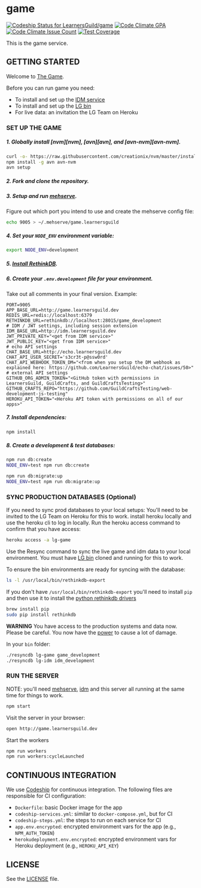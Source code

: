 # game

[ ![Codeship Status for LearnersGuild/game](https://codeship.com/projects/8ee1a1d0-17e4-0134-1d69-2a776fb5d411/status?branch=master)](https://codeship.com/projects/158610)
[![Code Climate GPA](https://codeclimate.com/repos/579a4ec2e7852e0064005f1b/badges/4817694087b17643b7b7/gpa.svg)](https://codeclimate.com/repos/579a4ec2e7852e0064005f1b/feed)
[![Code Climate Issue Count](https://codeclimate.com/repos/579a4ec2e7852e0064005f1b/badges/4817694087b17643b7b7/issue_count.svg)](https://codeclimate.com/repos/579a4ec2e7852e0064005f1b/feed)
[![Test Coverage](https://codeclimate.com/repos/579a4ec2e7852e0064005f1b/badges/4817694087b17643b7b7/coverage.svg)](https://codeclimate.com/repos/579a4ec2e7852e0064005f1b/coverage)

This is the game service.

## GETTING STARTED

Welcome to [The Game](http://i.giphy.com/MGU6B1h1jSfja.gif).

Before you can run game you need:
- To install and set up the [IDM service](https://github.com/LearnersGuild/idm)
- To install and set up the [LG bin](https://github.com/LearnersGuild/bin)
- For live data: an invitation the LG Team on Heroku

### SET UP THE GAME

##### 1. **Globally** install [nvm][nvm], [avn][avn], and [avn-nvm][avn-nvm].

```bash
curl -o- https://raw.githubusercontent.com/creationix/nvm/master/install.sh | bash
npm install -g avn avn-nvm
avn setup
```

##### 2. Fork and clone the repository.

##### 3. Setup and run [mehserve][mehserve].

Figure out which port you intend to use and create the mehserve config file:
```bash
echo 9005 > ~/.mehserve/game.learnersguild
```

##### 4. Set your `NODE_ENV` environment variable:

```bash
export NODE_ENV=development
```

##### 5. [Install RethinkDB][install-rethinkdb].

##### 6. Create your `.env.development` file for your environment.
Take out all comments in your final version.
Example:
```
PORT=9005
APP_BASE_URL=http://game.learnersguild.dev
REDIS_URL=redis://localhost:6379
RETHINKDB_URL=rethinkdb://localhost:28015/game_development
# IDM / JWT settings, including session extension
IDM_BASE_URL=http://idm.learnersguild.dev
JWT_PRIVATE_KEY="<get from IDM service>"
JWT_PUBLIC_KEY="<get from IDM service>"
# echo API settings
CHAT_BASE_URL=http://echo.learnersguild.dev
CHAT_API_USER_SECRET='s3cr3t-p@ssw0rd'
CHAT_API_WEBHOOK_TOKEN_DM="<from when you setup the DM webhook as explained here: https://github.com/LearnersGuild/echo-chat/issues/50>"
# external API settings
GITHUB_ORG_ADMIN_TOKEN="<GitHub token with permissions in LearnersGuild, GuildCrafts, and GuildCraftsTesting>"
GITHUB_CRAFTS_REPO="https://github.com/GuildCraftsTesting/web-development-js-testing"
HEROKU_API_TOKEN="<Heroku API token with permissions on all of our apps>"
```

##### 7. Install dependencies:

```bash
npm install
```

##### 8. Create a development & test databases:

```bash
npm run db:create
NODE_ENV=test npm run db:create
```

```bash
npm run db:migrate:up
NODE_ENV=test npm run db:migrate:up
```

### SYNC PRODUCTION DATABASES (Optional)

If you need to sync prod databases to your local setups: You'll need to be invited to the LG Team on Heroku for this to work. install heroku locally and use the heroku cli to log in locally. Run the heroku access command to confirm that you have access:

```bash
heroku access -a lg-game
```

Use the Resync command to sync the live game and idm data to your local environment. You must have [LG bin](https://github.com/LearnersGuild/bin) cloned and running for this to work.

To ensure the bin environments are ready for syncing with the database:
```bash
ls -l /usr/local/bin/rethinkdb-export
```

If you don't have `/usr/local/bin/rethinkdb-export` you'll need to install `pip` and then use it to install the [python rethinkdb drivers](https://www.rethinkdb.com/docs/install-drivers/python/)

```bash
brew install pip
sudo pip install rethinkdb
```

**WARNING** You have access to the production systems and data now. Please be careful. You now have the [power](http://i.giphy.com/3o7WTF0VXxhnqUvYY0.gif) to cause a lot of damage.

In your `bin` folder:
```bash
./resyncdb lg-game game_development
./resyncdb lg-idm idm_development
```


### RUN THE SERVER

NOTE: you'll need [mehserve][mehserve], [idm][idm] and this server all running at the same time for things to work.

```bash
npm start
```

Visit the server in your browser:

```bash
open http://game.learnersguild.dev
```

Start the workers
```bash
npm run workers
npm run workers:cycleLaunched
```

## CONTINUOUS INTEGRATION

We use [Codeship](https://codeship.com/) for continuous integration. The following files are responsible for CI configuration:

- `Dockerfile`: basic Docker image for the app
- `codeship-services.yml`: similar to `docker-compose.yml`, but for CI
- `codeship-steps.yml`: the steps to run on each service for CI
- `app.env.encrypted`: encrypted environment vars for the app (e.g., `NPM_AUTH_TOKEN`)
- `herokudeployment.env.encrypted`: encrypted environment vars for Heroku deployment (e.g., `HEROKU_API_KEY`)


## LICENSE

See the [LICENSE](./LICENSE) file.


[idm]: https://github.com/LearnersGuild/idm
[github-register-application]: https://github.com/settings/applications/new
[install-rethinkdb]: https://www.rethinkdb.com/docs/install/
[mehserve]: https://github.com/timecounts/mehserve
